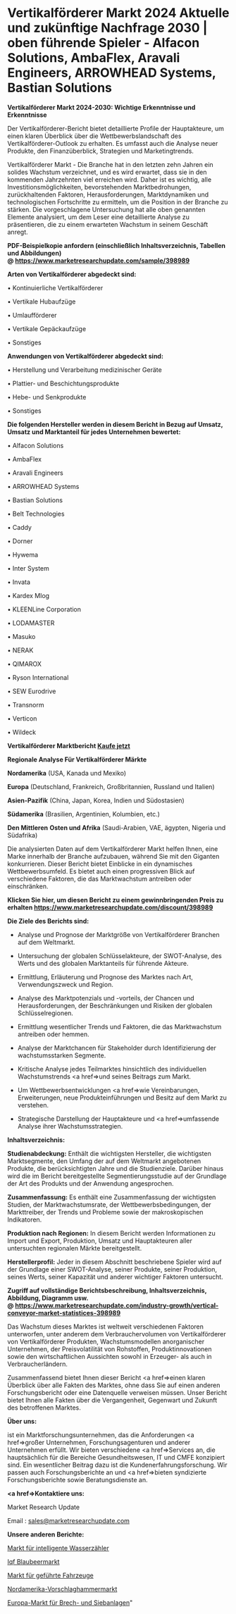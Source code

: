 # Vertikalförderer Markt 2024 Aktuelle und zukünftige Nachfrage 2030 | oben führende Spieler - Alfacon Solutions, AmbaFlex, Aravali Engineers, ARROWHEAD Systems, Bastian Solutions

<strong>Vertikalförderer Markt 2024-2030: Wichtige Erkenntnisse und Erkenntnisse</strong>

Der Vertikalförderer-Bericht bietet detaillierte Profile der Hauptakteure, um einen klaren Überblick über die Wettbewerbslandschaft des Vertikalförderer-Outlook zu erhalten. Es umfasst auch die Analyse neuer Produkte, den Finanzüberblick, Strategien und Marketingtrends.

Vertikalförderer Markt - Die Branche hat in den letzten zehn Jahren ein solides Wachstum verzeichnet, und es wird erwartet, dass sie in den kommenden Jahrzehnten viel erreichen wird. Daher ist es wichtig, alle Investitionsmöglichkeiten, bevorstehenden Marktbedrohungen, zurückhaltenden Faktoren, Herausforderungen, Marktdynamiken und technologischen Fortschritte zu ermitteln, um die Position in der Branche zu stärken. Die vorgeschlagene Untersuchung hat alle oben genannten Elemente analysiert, um dem Leser eine detaillierte Analyse zu präsentieren, die zu einem erwarteten Wachstum in seinem Geschäft anregt.

<strong><b>PDF-Beispielkopie anfordern (einschließlich Inhaltsverzeichnis, Tabellen und Abbildungen) @ </b></strong><strong><a href=https://www.marketresearchupdate.com/sample/398989><strong>https://www.marketresearchupdate.com/sample/398989</u></a></strong></strong>

<strong>Arten von Vertikalförderer abgedeckt sind:</strong>

• Kontinuierliche Vertikalförderer

• Vertikale Hubaufzüge

• Umlaufförderer

• Vertikale Gepäckaufzüge

• Sonstiges

<strong>Anwendungen von Vertikalförderer abgedeckt sind:</strong>

• Herstellung und Verarbeitung medizinischer Geräte

• Plattier- und Beschichtungsprodukte

• Hebe- und Senkprodukte

• Sonstiges

<strong>Die folgenden Hersteller werden in diesem Bericht in Bezug auf Umsatz, Umsatz und Marktanteil für jedes Unternehmen bewertet:</strong>

• Alfacon Solutions

• AmbaFlex

• Aravali Engineers

• ARROWHEAD Systems

• Bastian Solutions

• Belt Technologies

• Caddy

• Dorner

• Hywema

• Inter System

• Invata

• Kardex Mlog

• KLEENLine Corporation 

• LODAMASTER

• Masuko

• NERAK

• QIMAROX

• Ryson International

• SEW Eurodrive

• Transnorm

• Verticon

• Wildeck

<strong>Vertikalförderer Marktbericht <a href=https://www.marketresearchupdate.com/buynow/398989>Kaufe jetzt</a></strong>

<strong>Regionale Analyse Für Vertikalförderer Märkte</strong>

<strong>Nordamerika</strong> (USA, Kanada und Mexiko)

<strong>Europa</strong> (Deutschland, Frankreich, Großbritannien, Russland und Italien)

<strong>Asien-Pazifik</strong> (China, Japan, Korea, Indien und Südostasien)

<strong>Südamerika</strong> (Brasilien, Argentinien, Kolumbien, etc.)

<strong>Den Mittleren</strong> <strong>Osten und Afrika</strong> (Saudi-Arabien, VAE, ägypten, Nigeria und Südafrika)

Die analysierten Daten auf dem Vertikalförderer Markt helfen Ihnen, eine Marke innerhalb der Branche aufzubauen, während Sie mit den Giganten konkurrieren. Dieser Bericht bietet Einblicke in ein dynamisches Wettbewerbsumfeld. Es bietet auch einen progressiven Blick auf verschiedene Faktoren, die das Marktwachstum antreiben oder einschränken.

<strong>Klicken Sie hier, um diesen Bericht zu einem gewinnbringenden Preis zu erhalten
</strong><strong><a href=https://www.marketresearchupdate.com/discount/398989>https://www.marketresearchupdate.com/discount/398989</b></u></strong></a>

<strong>Die Ziele des Berichts sind:</strong>

- Analyse und Prognose der Marktgröße von Vertikalförderer Branchen auf dem Weltmarkt.

- Untersuchung der globalen Schlüsselakteure, der SWOT-Analyse, des Werts und des globalen Marktanteils für führende Akteure.

- Ermittlung, Erläuterung und Prognose des Marktes nach Art, Verwendungszweck und Region.

- Analyse des Marktpotenzials und -vorteils, der Chancen und Herausforderungen, der Beschränkungen und Risiken der globalen Schlüsselregionen.

- Ermittlung wesentlicher Trends und Faktoren, die das Marktwachstum antreiben oder hemmen.

- Analyse der Marktchancen für Stakeholder durch Identifizierung der wachstumsstarken Segmente.

- Kritische Analyse jedes Teilmarktes hinsichtlich des individuellen Wachstumstrends <a href=>und</a> seines Beitrags zum Markt.

- Um Wettbewerbsentwicklungen <a href=>wie</a> Vereinbarungen, Erweiterungen, neue Produkteinführungen und Besitz auf dem Markt zu verstehen.

- Strategische Darstellung der Hauptakteure und <a href=>umfas</a>sende Analyse ihrer Wachstumsstrategien.

<strong>Inhaltsverzeichnis:</strong>

<strong>Studienabdeckung:</strong> Enthält die wichtigsten Hersteller, die wichtigsten Marktsegmente, den Umfang der auf dem Weltmarkt angebotenen Produkte, die berücksichtigten Jahre und die Studienziele. Darüber hinaus wird die im Bericht bereitgestellte Segmentierungsstudie auf der Grundlage der Art des Produkts und der Anwendung angesprochen.

<strong>Zusammenfassung:</strong> Es enthält eine Zusammenfassung der wichtigsten Studien, der Marktwachstumsrate, der Wettbewerbsbedingungen, der Markttreiber, der Trends und Probleme sowie der makroskopischen Indikatoren.

<strong>Produktion nach Regionen:</strong> In diesem Bericht werden Informationen zu Import und Export, Produktion, Umsatz und Hauptakteuren aller untersuchten regionalen Märkte bereitgestellt.

<strong>Herstellerprofil:</strong> Jeder in diesem Abschnitt beschriebene Spieler wird auf der Grundlage einer SWOT-Analyse, seiner Produkte, seiner Produktion, seines Werts, seiner Kapazität und anderer wichtiger Faktoren untersucht.

<strong><b>Zugriff auf vollständige Berichtsbeschreibung, Inhaltsverzeichnis, Abbildung, Diagramm usw. @ </b></strong><strong><a href=https://www.marketresearchupdate.com/industry-growth/vertical-conveyor-market-statistices-398989>https://www.marketresearchupdate.com/industry-growth/vertical-conveyor-market-statistices-398989</a></strong>

Das Wachstum dieses Marktes ist weltweit verschiedenen Faktoren unterworfen, unter anderem dem Verbrauchervolumen von Vertikalförderer von Vertikalförderer Produkten, Wachstumsmodellen anorganischer Unternehmen, der Preisvolatilität von Rohstoffen, Produktinnovationen sowie den wirtschaftlichen Aussichten sowohl in Erzeuger- als auch in Verbraucherländern.

Zusammenfassend bietet Ihnen dieser Bericht <a href=>einen</a> klaren Überblick über alle Fakten des Marktes, ohne dass Sie auf einen anderen Forschungsbericht oder eine Datenquelle verweisen müssen. Unser Bericht bietet Ihnen alle Fakten über die Vergangenheit, Gegenwart und Zukunft des betroffenen Marktes.

<strong>Über uns:</strong>

 ist ein Marktforschungsunternehmen, das die Anforderungen <a href=>großer</a> Unternehmen, Forschungsagenturen und anderer Unternehmen erfüllt. Wir bieten verschiedene <a href=>Services</a> an, die hauptsächlich für die Bereiche Gesundheitswesen, IT und CMFE konzipiert sind. Ein wesentlicher Beitrag dazu ist die Kundenerfahrungsforschung. Wir passen auch Forschungsberichte an und <a href=>bieten</a> syndizierte Forschungsberichte sowie Beratungsdienste an.

<strong><a href=>Kontaktiere uns:</a></strong>

Market Research Update

Email : sales@marketresearchupdate.com

<strong>Unsere anderen Berichte:</strong>

<a href=https://www.linkedin.com/pulse/smart-water-meter-market-has-huge-demand-worldwide-profiling>Markt für intelligente Wasserzähler</a>

<a href=https://www.linkedin.com/pulse/iqf-blueberry-market-outlooks-2023-size-players-cost-structures>Iqf Blaubeermarkt</a>

<a href=https://www.linkedin.com/pulse/guided-vehicles-market-outlooks-2023-size-players>Markt für geführte Fahrzeuge</a>

<a href=https://www.linkedin.com/pulse/north-america-sledgehammer-market-2023-latest>Nordamerika-Vorschlaghammermarkt</a>

<a href=https://www.linkedin.com/pulse/europe-crushing-screening-equipment-market-2030-see-huge>Europa-Markt für Brech- und Siebanlagen</a>"
